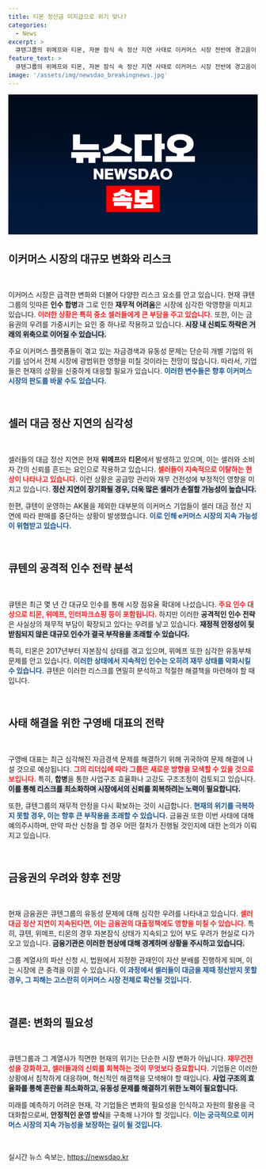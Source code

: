 ```yaml
---
title: 티몬 정산금 미지급으로 위기 맞나?
categories:
  - News
excerpt: >
  큐텐그룹의 위메프와 티몬, 자본 잠식 속 정산 지연 사태로 이커머스 시장 전반에 경고음이 울린다. 셀러들이 이탈하며 금융권도 상황을 주목하는 가운데, 구영배 대표의 중대 결단이 필요하다는 목소리가 커지고 있다.
feature_text: >
  큐텐그룹의 위메프와 티몬, 자본 잠식 속 정산 지연 사태로 이커머스 시장 전반에 경고음이 울린다. 셀러들이 이탈하며 금융권도 상황을 주목하는 가운데, 구영배 대표의 중대 결단이 필요하다는 목소리가 커지고 있다.
image: '/assets/img/newsdao_breakingnews.jpg'
---
```


<p><img src="/assets/img/newsdao_breakingnews.jpg" alt="cryptoinkorea 속보" /></p>

<h2 data-ke-size="size26">이커머스 시장의 대규모 변화와 리스크</h2>

<p data-ke-size="size16">&nbsp;</p>

<p>이커머스 시장은 급격한 변화와 더불어 다양한 리스크 요소를 안고 있습니다. 현재 큐텐그룹의 잇따른 <strong>인수 합병</strong>과 그로 인한 <strong>재무적 어려움</strong>은 시장에 심각한 악영향을 미치고 있습니다. <b><span style="color: #ee2323;">이러한 상황은 특히 중소 셀러들에게 큰 부담을 주고 있습니다.</span></b>  또한, 이는 금융권의 우려를 가중시키는 요인 중 하나로 작용하고 있습니다. <b><span style="background-color: #21538527;">시장 내 신뢰도 하락은 거래의 위축으로 이어질 수 있습니다.</span></b> </p>

<p>주요 이커머스 플랫폼들이 겪고 있는 자금경색과 유동성 문제는 단순히 개별 기업의 위기를 넘어서 전체 시장에 광범위한 영향을 미칠 것이라는 전망이 많습니다. 따라서, 기업들은 현재의 상황을 신중하게 대응할 필요가 있습니다. <b><span style="color: #1a5490;">이러한 변수들은 향후 이커머스 시장의 판도를 바꿀 수도 있습니다.</span></b></p>

<p data-ke-size="size16">&nbsp;</p>

<h2 data-ke-size="size26">셀러 대금 정산 지연의 심각성</h2>

<p data-ke-size="size16">&nbsp;</p>

<p>셀러들의 대금 정산 지연은 현재 <strong>위메프</strong>와 <strong>티몬</strong>에서 발생하고 있으며, 이는 셀러와 소비자 간의 신뢰를 흔드는 요인으로 작용하고 있습니다. <b><span style="color: #ee2323;">셀러들이 지속적으로 이탈하는 현상이 나타나고 있습니다.</span></b> 이런 상황은 공급망 관리와 재무 건전성에 부정적인 영향을 미치고 있습니다. <b><span style="background-color: #21538527;">정산 지연이 장기화될 경우, 더욱 많은 셀러가 손절할 가능성이 높습니다.</span></b> </p>

<p>한편, 큐텐이 운영하는 AK몰을 제외한 대부분의 이커머스 기업들이 셀러 대금 정산 지연에 따라 판매를 중단하는 상황이 발생했습니다. <b><span style="color: #1a5490;">이로 인해 e커머스 시장의 지속 가능성이 위협받고 있습니다.</span></b></p>

<p data-ke-size="size16">&nbsp;</p>

<h2 data-ke-size="size26">큐텐의 공격적 인수 전략 분석</h2>

<p data-ke-size="size16">&nbsp;</p>

<p>큐텐은 최근 몇 년 간 대규모 인수를 통해 시장 점유율 확대에 나섰습니다. <b><span style="color: #ee2323;">주요 인수 대상으로 티몬, 위메프, 인터파크쇼핑 등이 포함됩니다.</span></b> 하지만 이러한 <strong>공격적인 인수 전략</strong>은 사실상의 재무적 부담이 확장되고 있다는 우려를 낳고 있습니다. <b><span style="background-color: #21538527;">재정적 안정성이 뒷받침되지 않은 대규모 인수가 결국 부작용을 초래할 수 있습니다.</span></b> </p>

<p>특히, 티몬은 2017년부터 자본잠식 상태를 겪고 있으며, 위메프 또한 심각한 유동부채 문제를 안고 있습니다. <b><span style="color: #1a5490;">이러한 상태에서 지속적인 인수는 오히려 재무 상태를 악화시킬 수 있습니다.</span></b> 큐텐은 이러한 리스크를 면밀히 분석하고 적절한 해결책을 마련해야 할 때입니다.</p>

<p data-ke-size="size16">&nbsp;</p>

<h2 data-ke-size="size26">사태 해결을 위한 구영배 대표의 전략</h2>

<p data-ke-size="size16">&nbsp;</p>

<p>구영배 대표는 최근 심각해진 자금경색 문제를 해결하기 위해 귀국하여 문제 해결에 나설 것으로 예상됩니다. <b><span style="color: #ee2323;">그의 리더십에 따라 그룹은 새로운 방향을 모색할 수 있을 것으로 보입니다.</span></b> 특히, <strong>합병</strong>을 통한 사업구조 효율화나 고강도 구조조정이 검토되고 있습니다. <b><span style="background-color: #21538527;">이를 통해 리스크를 최소화하며 시장에서의 신뢰를 회복하려는 노력이 필요합니다.</span></b> </p>

<p>또한, 큐텐그룹의 재무적 안정을 다시 확보하는 것이 시급합니다. <b><span style="color: #1a5490;">현재의 위기를 극복하지 못할 경우, 이는 향후 큰 부작용을 초래할 수 있습니다.</span></b> 금융권 또한 이번 사태에 대해 예의주시하며, 만약 파산 신청을 할 경우 어떤 절차가 진행될 것인지에 대한 논의가 이뤄지고 있습니다.</p>

<p data-ke-size="size16">&nbsp;</p>

<h2 data-ke-size="size26">금융권의 우려와 향후 전망</h2>

<p data-ke-size="size16">&nbsp;</p>

<p>현재 금융권은 큐텐그룹의 유동성 문제에 대해 심각한 우려를 나타내고 있습니다. <b><span style="color: #ee2323;">셀러 대금 정산 지연이 지속된다면, 이는 금융권의 대출정책에도 영향을 미칠 수 있습니다.</span></b> 특히, 큐텐, 위메프, 티몬의 경우 자본잠식 상태가 지속되고 있어 부도 우려가 현실로 다가오고 있습니다. <b><span style="background-color: #21538527;">금융기관은 이러한 현상에 대해 경계하며 상황을 주시하고 있습니다.</span></b> </p>

<p>그룹 계열사의 파산 신청 시, 법원에서 지정한 관재인이 자산 분배를 진행하게 되며, 이는 시장에 큰 충격을 이끌 수 있습니다. <b><span style="color: #1a5490;">이 과정에서 셀러들이 대금을 제때 정산받지 못할 경우, 그 피해는 고스란히 이커머스 시장 전체로 확산될 것입니다.</span></b></p>

<p data-ke-size="size16">&nbsp;</p>

<h2 data-ke-size="size26">결론: 변화의 필요성</h2>

<p data-ke-size="size16">&nbsp;</p>

<p>큐텐그룹과 그 계열사가 직면한 현재의 위기는 단순한 시장 변화가 아닙니다. <b><span style="color: #ee2323;">재무건전성을 강화하고, 셀러들과의 신뢰를 회복하는 것이 무엇보다 중요합니다.</span></b> 기업들은 이러한 상황에서 침착하게 대응하며, 혁신적인 해결책을 모색해야 할 때입니다. <b><span style="background-color: #21538527;">사업 구조의 효율화를 통해 혼란을 최소화하고, 유동성 문제를 해결하기 위한 노력이 필요합니다.</span></b> </p>

<p>미래를 예측하기 어려운 현재, 각 기업들은 변화의 필요성을 인식하고 자원의 활용을 극대화함으로써, <strong>안정적인 운영 방식</strong>을 구축해 나가야 할 것입니다. <b><span style="color: #1a5490;">이는 궁극적으로 이커머스 시장의 지속 가능성을 보장하는 길이 될 것입니다.</span></b></p>

<p data-ke-size="size16">&nbsp;</p>
실시간 뉴스 속보는, <a href="https://newsdao.kr" rel="dofollow">https://newsdao.kr</a>


